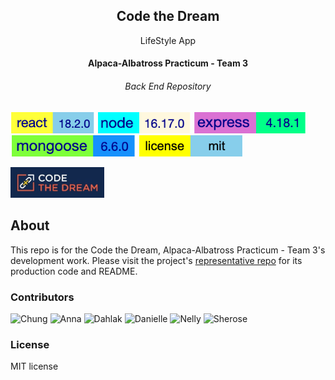 <h2 align="center">Code the Dream</h2>
<p align="center">LifeStyle App</p>
<h4 align="center">Alpaca-Albatross Practicum - Team 3</h4>
<h6 align="center">Back End Repository</h6>

![react version](./frontend/assets/react-version.svg) ![node version](./frontend/assets/node-version.svg) ![express version](./frontend/assets/express-version.svg) ![mongoose version](./frontend/assets/mongoose-version.svg) ![mit license](./frontend/assets/mit-license.svg)

<p align="left"><img width="150" src="./assets/ctd-logo.jpeg" /></p>

## About

This repo is for the Code the Dream, Alpaca-Albatross Practicum - Team 3's development work. Please visit the project's [representative repo](https://github.com/Code-the-Dream-School/alpaca-albatross-practicum-team3-front) for its production code and README.

### Contributors

![Chung](https://github.com/Sanlung)
![Anna](https://github.com/lis-anna)
![Dahlak](https://github.com/Dahlak76)
![Danielle](https://github.com/dow-mp)
![Nelly](https://github.com/Nelly-OP)
![Sherose](https://github.com/essbee23)

### License

MIT license

